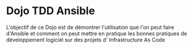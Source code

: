 # Dojo TDD Ansible

L'objectif de ce Dojo est de démontrer l'utilisation que l'on peut faire d'Ansible et comment on peut mettre en pratique les bonnes pratiques de développement logiciel sur des projets d' Infrastructure As Code
